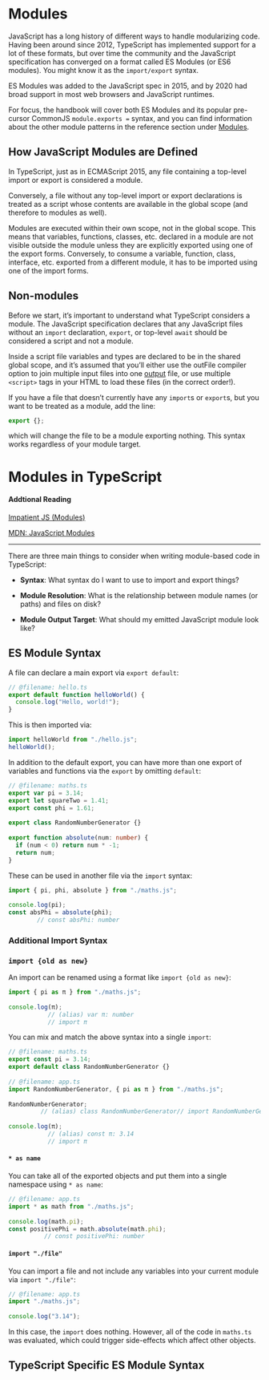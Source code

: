 # Modules

JavaScript has a long history of different ways to handle modularizing code. Having been around since 2012, TypeScript has implemented support for a lot of these formats, but over time the community and the JavaScript specification has converged on a format called ES Modules (or ES6 modules). You might know it as the `import/export` syntax.

ES Modules was added to the JavaScript spec in 2015, and by 2020 had broad support in most web browsers and JavaScript runtimes.

For focus, the handbook will cover both ES Modules and its popular pre-cursor CommonJS `module.exports =` syntax, and you can find information about the other module patterns in the reference section under [Modules](https://www.typescriptlang.org/docs/handbook/modules.html).


## How JavaScript Modules are Defined

In TypeScript, just as in ECMAScript 2015, any file containing a top-level import or export is considered a module.

Conversely, a file without any top-level import or export declarations is treated as a script whose contents are available in the global scope (and therefore to modules as well).

Modules are executed within their own scope, not in the global scope. This means that variables, functions, classes, etc. declared in a module are not visible outside the module unless they are explicitly exported using one of the export forms. Conversely, to consume a variable, function, class, interface, etc. exported from a different module, it has to be imported using one of the import forms.

## Non-modules

Before we start, it’s important to understand what TypeScript considers a module. The JavaScript specification declares that any JavaScript files without an `import` declaration, `export`, or top-level `await` should be considered a script and not a module.

Inside a script file variables and types are declared to be in the shared global scope, and it’s assumed that you’ll either use the outFile compiler option to join multiple input files into one [output](https://www.typescriptlang.org/tsconfig#outFile) file, or use multiple `<script>` tags in your HTML to load these files (in the correct order!).

If you have a file that doesn’t currently have any `import`s or `export`s, but you want to be treated as a module, add the line:

```ts
export {};
```

which will change the file to be a module exporting nothing. This syntax works regardless of your module target.

# Modules in TypeScript

#### Addtional Reading

[Impatient JS (Modules)](https://exploringjs.com/impatient-js/ch_modules.html#overview-syntax-of-ecmascript-modules)

[MDN: JavaScript Modules](https://developer.mozilla.org/en-US/docs/Web/JavaScript/Guide/Modules)

---

There are three main things to consider when writing module-based code in TypeScript:

- **Syntax**: What syntax do I want to use to import and export things?

- **Module Resolution**: What is the relationship between module names (or paths) and files on disk?
- **Module Output Target**: What should my emitted JavaScript module look like?

## ES Module Syntax

A file can declare a main export via `export default`:

```ts
// @filename: hello.ts
export default function helloWorld() {
  console.log("Hello, world!");
}
```

This is then imported via:

```ts
import helloWorld from "./hello.js";
helloWorld();
```

In addition to the default export, you can have more than one export of variables and functions via the `export` by omitting `default`:

```ts
// @filename: maths.ts
export var pi = 3.14;
export let squareTwo = 1.41;
export const phi = 1.61;
 
export class RandomNumberGenerator {}
 
export function absolute(num: number) {
  if (num < 0) return num * -1;
  return num;
}
```

These can be used in another file via the `import` syntax:

```ts
import { pi, phi, absolute } from "./maths.js";
 
console.log(pi);
const absPhi = absolute(phi);
        // const absPhi: number
```

### Additional Import Syntax

### `import {old as new}`

An import can be renamed using a format like `import {old as new}`:

```ts
import { pi as π } from "./maths.js";
 
console.log(π);
           // (alias) var π: number
           // import π
```

You can mix and match the above syntax into a single `import`:

```ts
// @filename: maths.ts
export const pi = 3.14;
export default class RandomNumberGenerator {}
 
// @filename: app.ts
import RandomNumberGenerator, { pi as π } from "./maths.js";
 
RandomNumberGenerator;
         // (alias) class RandomNumberGenerator// import RandomNumberGenerator
 
console.log(π);
           // (alias) const π: 3.14
           // import π
```

#### `* as name`

You can take all of the exported objects and put them into a single namespace using `* as name`:

```ts
// @filename: app.ts
import * as math from "./maths.js";
 
console.log(math.pi);
const positivePhi = math.absolute(math.phi);
          // const positivePhi: number
```

#### `import "./file"`

You can import a file and not include any variables into your current module via `import "./file"`:

```ts
// @filename: app.ts
import "./maths.js";
 
console.log("3.14");
```

In this case, the `import` does nothing. However, all of the code in `maths.ts` was evaluated, which could trigger side-effects which affect other objects.

## **TypeScript Specific ES Module Syntax**